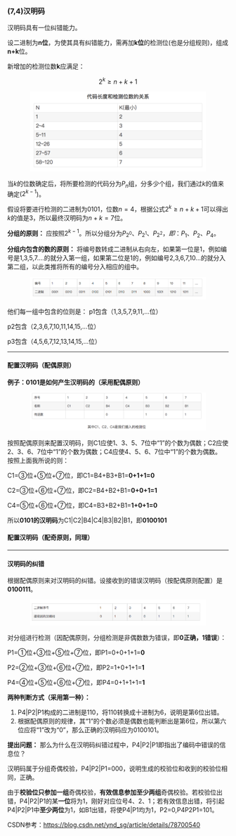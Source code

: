 ### (7,4)汉明码

汉明码具有一位纠错能力。

设二进制为**n位**，为使其具有纠错能力，需再加**k位**的检测位(也是分组规则)，组成**n+k**位。

新增加的检测位数**k**应满足：

$$2^k ≥n+k+1$$

<div align=center><img src="https://github.com/hmzbox/Study-notes/blob/master/Stego/images/4.4 74HammingCode1.png" width="400"></div>

当$k$的位数确定后，将所要检测的代码分为$P_n$组，分多少个组，我们通过$k$的值来确定($2^{k-1}$)。

假设将要进行检测的二进制为$0101$，位数$n=4$，根据公式$2^k≥n+k+1$可以得出$k$的值是$3$，所以最终汉明码为$n+k=7$位。

**分组的原则：** 应按照$2^{k-1}$。所以分组分为$P_{2^0}、P_{2^1}、P_{2^2}，即：P_1、P_2、P_4$。 

**分组内包含的数的原则：** 将编号数转成二进制从右向左，如果第一位是1，例如编号是1,3,5,7....的就分入第一组，如果第二位是1的，例如编号2,3,6,7,10...的就分入第二组，以此类推将所有的编号分入相应的组中。
<div align=center><img src="https://github.com/hmzbox/Study-notes/blob/master/Stego/images/4.5 74HammingCode2.png" width="400"></div>

他们每一组中包含的位则是：
p1包含（1,3,5,7,9,11,...位）

p2包含（2,3,6,7,10,11,14,15,...位）

p3包含（4,5,6,7,12,13,14,15,...位）

---

#### 配置汉明码（配偶原则）

**例子：0101是如何产生汉明码的（采用配偶原则）**
<div align=center><img src="https://github.com/hmzbox/Study-notes/blob/master/Stego/images/4.6 74HammingCode3.png" width="400"></div>

按照配偶原则来配置汉明码，则C1应使1、3、5、7位中“1”的个数为偶数；C2应使2、3、6、7位中“1”的个数为偶数；C4应使4、5、6、7位中“1”的个数为偶数。
按照上面我所说的则：

C1=③位+⑤位+⑦位，即C1=B4+B3+B1=**0+1+1=0**

C2=③位+⑥位+⑦位，即C2=B4+B2+B1=**0+0+1=1**

C4=⑤位+⑥位+⑦位，即C4=B3+B2+B1=**1+0+1=0**

所以**0101的汉明码**为C1|C2|B4|C4|B3|B2|B1，即**0100101**

#### 配置汉明码（配奇原则，同理）

---

#### 汉明码的纠错

根据配偶原则来对汉明码的纠错。设接收到的错误汉明码（按配偶原则配置）是**0100111**。

<div align=center><img src="https://github.com/hmzbox/Study-notes/blob/master/Stego/images/4.7 74HammingCode4.png" width="400"></div>

对分组进行检测（因配偶原则，分组检测是非偶数数为错误，即**0正确，1错误**）：

P1=①位+③位+⑤位+⑦位，即P1=0+0+1+1=**0**

P2=②位+③位+⑥位+⑦位，即P2=1+0+1+1=**1**

P4=④位+⑤位+⑥位+⑦位，即P4=0+1+1+1=**1**

**两种判断方式（采用第一种）：**
1. P4|P2|P1构成的二进制是110，将110转换成十进制为6，说明是第6位出错。
2. 根据配偶原则的规律，其“1”的个数必须是偶数也能判断出是第6位，所以第六位应将“1”改为“0”，那么正确的汉明码应为0100101。

**提出问题：** 那么为什么在汉明码纠错过程中，P4|P2|P1即指出了编码中错误的信息位？

汉明码属于分组奇偶校验，P4|P2|P1=000，说明生成的校验位和收到的校验位相同，正确。

由于**校验位只参加一组**奇偶校验，**有效信息参加至少两组**奇偶校验。若校验位出错，P4|P2|P1的某**一位**将为1，刚好对应位号4、2、1；若有效信息出错，将引起P4|P2|P1中**至少两位**为1，如B1出错，将使P4|P1均为1，P2=0,P4P2P1=101。

CSDN参考：https://blog.csdn.net/ynd_sg/article/details/78700540